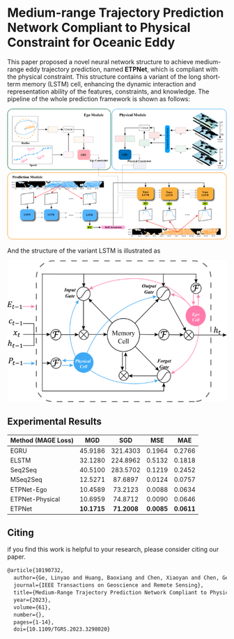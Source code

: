 # Medium-range Trajectory Prediction Network Compliant to Physical Constraint for Oceanic Eddy

This paper proposed a novel neural network structure to achieve medium-range eddy trajectory prediction, named **ETPNet**, which is compliant with the physical constraint. This structure contains a variant of the long short-term memory (LSTM) cell, enhancing the dynamic interaction and representation ability of the features, constraints, and knowledge. The pipeline of the whole prediction framework is shown as follows:

<p align="center">
  <img src="img/model.png" alt="Centered Image" width="600" />
</p>

And the structure of the variant LSTM is illustrated as 

<p align="center">
  <img src="img/TraceLSTM.png" alt="Centered Image" width="600" />
</p>


## Experimental Results
| Method (MAGE Loss) |     MGD     |     SGD     |    MSE     |    MAE     |
| :----------------- | :---------: | :---------: | :--------: | :--------: |
| EGRU               |   45.9186   |  321.4303   |   0.1964   |   0.2766   |
| ELSTM              |   32.1280   |  224.8962   |   0.5132   |   0.1818   |
| Seq2Seq            |   40.5100   |  283.5702   |   0.1219   |   0.2452   |
| MSeq2Seq           |   12.5271   |   87.6897   |   0.0124   |   0.0757   |
| ETPNet-Ego         |   10.4589   |   73.2123   |   0.0088   |   0.0634   |
| ETPNet-Physical    |   10.6959   |   74.8712   |   0.0090   |   0.0646   |
| ETPNet             | **10.1715** | **71.2008** | **0.0085** | **0.0611** |

## Citing

if you find this work is helpful to your research, please consider citing our paper.

```latex
@article{10190732,
  author={Ge, Linyao and Huang, Baoxiang and Chen, Xiaoyan and Chen, Ge},
  journal={IEEE Transactions on Geoscience and Remote Sensing}, 
  title={Medium-Range Trajectory Prediction Network Compliant to Physical Constraint for Oceanic Eddy}, 
  year={2023},
  volume={61},
  number={},
  pages={1-14},
  doi={10.1109/TGRS.2023.3298020}
```
